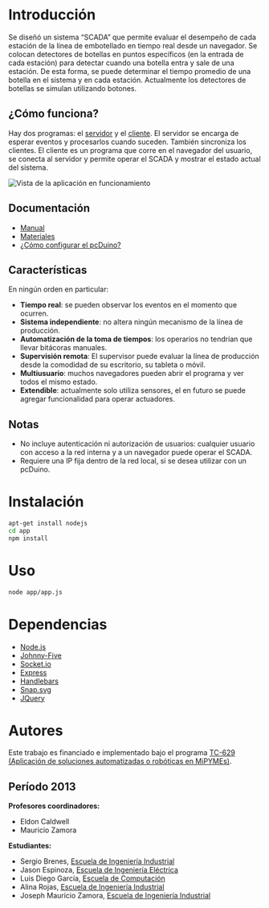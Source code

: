 Introducción
============
Se diseñó un sistema “SCADA” que permite evaluar el desempeño de cada estación de la línea de embotellado en tiempo real desde un navegador.
Se colocan detectores de botellas en puntos específicos (en la entrada de cada estación) para detectar cuando una botella entra y sale de una estación. De esta forma, se puede determinar el tiempo promedio de una botella en el sistema y en cada estación.
Actualmente los detectores de botellas se simulan utilizando botones.

¿Cómo funciona?
---------------
Hay dos programas: el [servidor](app/app.js) y el [cliente](app/static/js/client.js).
El servidor se encarga de esperar eventos y procesarlos cuando suceden. También sincroniza los clientes.
El cliente es un programa que corre en el navegador del usuario, se conecta al servidor y permite operar el SCADA y mostrar el estado actual del sistema.

![Vista de la aplicación en funcionamiento](http://i.imgur.com/AW6n2I1.png)

Documentación
-------------
* [Manual](doc/manual.md)
* [Materiales](doc/materials.md)
* [¿Cómo configurar el pcDuino?](doc/pcduino.md)

Características
---------------
En ningún orden en particular:

* **Tiempo real**: se pueden observar los eventos en el momento que ocurren.
* **Sistema independiente**: no altera ningún mecanismo de la línea de producción.
* **Automatización de la toma de tiempos**: los operarios no tendrían que llevar bitácoras manuales.
* **Supervisión remota**: El supervisor puede evaluar la línea de producción desde la comodidad de su escritorio, su tableta o móvil.
* **Multiusuario**: muchos navegadores pueden abrir el programa y ver todos el mismo estado.
* **Extendible**: actualmente solo utiliza sensores, el en futuro se puede agregar funcionalidad para operar actuadores.

Notas
-----
* No incluye autenticación ni autorización de usuarios: cualquier usuario con acceso a la red interna y a un navegador puede operar el SCADA.
* Requiere una IP fija dentro de la red local, si se desea utilizar con un pcDuino.

Instalación
===========
````bash
apt-get install nodejs
cd app
npm install
````

Uso
===
````bash
node app/app.js
````

Dependencias
============
* [Node.js](https://github.com/joyent/node)
* [Johnny-Five](https://github.com/rwaldron/johnny-five)
* [Socket.io](https://github.com/learnboost/socket.io)
* [Express](https://github.com/visionmedia/express)
* [Handlebars](https://github.com/wycats/handlebars.js/)
* [Snap.svg](https://github.com/adobe-webplatform/Snap.svg)
* [JQuery](https://github.com/jquery/jquery)

Autores
=======
Este trabajo es financiado e implementado bajo el programa [TC-629 (Aplicación de soluciones automatizadas o robóticas en MiPYMEs)](http://tcu.ucr.ac.cr/web/tcu).

Período 2013
------------
**Profesores coordinadores:**
* Eldon Caldwell
* Mauricio Zamora

**Estudiantes:**
* Sergio Brenes, [Escuela de Ingeniería Industrial](http://www.fing.ucr.ac.cr/)
* Jason Espinoza, [Escuela de Ingeniería Eléctrica](http://eie.ucr.ac.cr/)
* Luis Diego García, [Escuela de Computación](http://ecci.ucr.ac.cr/)
* Alina Rojas, [Escuela de Ingeniería Industrial](http://www.fing.ucr.ac.cr/)
* Joseph Mauricio Zamora, [Escuela de Ingeniería Industrial](http://www.fing.ucr.ac.cr/)
